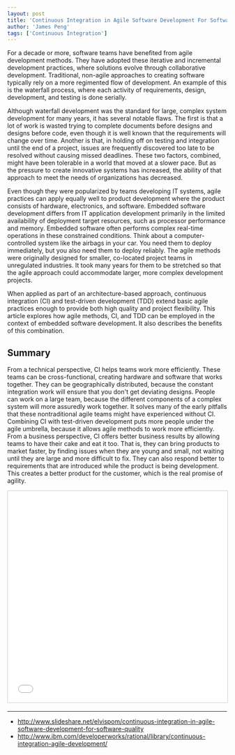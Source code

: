 ```yaml
---
layout: post
title: 'Continuous Integration in Agile Software Development For Software Quality'
author: 'James Peng'
tags: ['Continuous Integration']
---
```


For a decade or more, software teams have benefited from agile development methods. They have adopted these iterative and incremental development practices, where solutions evolve through collaborative development. Traditional, non-agile approaches to creating software typically rely on a more regimented flow of development. An example of this is the waterfall process, where each activity of requirements, design, development, and testing is done serially.

Although waterfall development was the standard for large, complex system development for many years, it has several notable flaws. The first is that a lot of work is wasted trying to complete documents before designs and designs before code, even though it is well known that the requirements will change over time. Another is that, in holding off on testing and integration until the end of a project, issues are frequently discovered too late to be resolved without causing missed deadlines. These two factors, combined, might have been tolerable in a world that moved at a slower pace. But as the pressure to create innovative systems has increased, the ability of that approach to meet the needs of organizations has decreased.

Even though they were popularized by teams developing IT systems, agile practices can apply equally well to product development where the product consists of hardware, electronics, and software. Embedded software development differs from IT application development primarily in the limited availability of deployment target resources, such as processor performance and memory. Embedded software often performs complex real-time operations in these constrained conditions. Think about a computer-controlled system like the airbags in your car. You need them to deploy immediately, but you also need them to deploy reliably. The agile methods were originally designed for smaller, co-located project teams in unregulated industries. It took many years for them to be stretched so that the agile approach could accommodate larger, more complex development projects.


When applied as part of an architecture-based approach, continuous integration (CI) and test-driven development (TDD) extend basic agile practices enough to provide both high quality and project flexibility. This article explores how agile methods, CI, and TDD can be employed in the context of embedded software development. It also describes the benefits of this combination.

## Summary ##

From a technical perspective, CI helps teams work more efficiently. These teams can be cross-functional, creating hardware and software that works together. They can be geographically distributed, because the constant integration work will ensure that you don't get deviating designs. People can work on a large team, because the different components of a complex system will more assuredly work together. It solves many of the early pitfalls that these nontraditional agile teams might have experienced without CI. Combining CI with test-driven development puts more people under the agile umbrella, because it allows agile methods to work more efficiently.
From a business perspective, CI offers better business results by allowing teams to have their cake and eat it too. That is, they can bring products to market faster, by finding issues when they are young and small, not waiting until they are large and more difficult to fix. They can also respond better to requirements that are introduced while the product is being development. This creates a better product for the customer, which is the real promise of agility.


<iframe src="//www.slideshare.net/slideshow/embed_code/key/saGvoXVN7FdC59" width="595" height="485" frameborder="0" marginwidth="0" marginheight="0" scrolling="no" style="border:1px solid #CCC; border-width:1px; margin-bottom:5px; max-width: 100%;" allowfullscreen> </iframe>



----------
- http://www.slideshare.net/elvispom/continuous-integration-in-agile-software-development-for-software-quality
- http://www.ibm.com/developerworks/rational/library/continuous-integration-agile-development/
